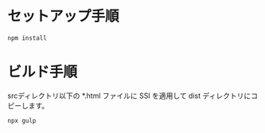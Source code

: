 
# セットアップ手順

```
npm install
```

# ビルド手順

srcディレクトリ以下の *.html ファイルに SSI を適用して dist ディレクトリにコピーします。

```
npx gulp
```



